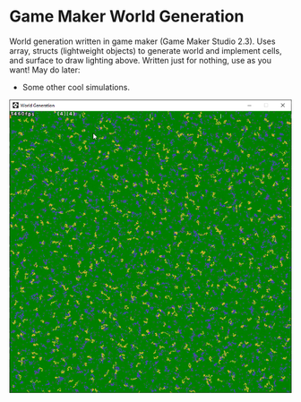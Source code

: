 # Game Maker World Generation
 World generation written in game maker (Game Maker Studio 2.3). Uses array, structs (lightweight objects) to generate world and implement cells, and surface to draw lighting above.
 Written just for nothing, use as you want!
 May do later:
 - Some other cool simulations.


 ![Preview](preview.png)